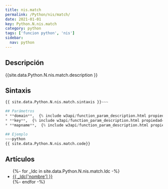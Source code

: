 ```yaml
---
title: nis.match
permalink: /Python/nis/match/
date: 2021-01-01
key: Python.N.nis.match
category: python
tags: ['funcion python', 'nis']
sidebar: 
  nav: python
---
```


## Descripción
{{site.data.Python.N.nis.match.description }}

## Sintaxis
~~~python
{{ site.data.Python.N.nis.match.sintaxis }}~~~

## Parámetros
* **domain**,  {% include w3api/function_param_description.html propiedad=site.data.Python.N.nis.match valor="domain" %}
* **key**,  {% include w3api/function_param_description.html propiedad=site.data.Python.N.nis.match valor="key" %}
* **mapname**,  {% include w3api/function_param_description.html propiedad=site.data.Python.N.nis.match valor="mapname" %}

## Ejemplo
~~~python
{{ site.data.Python.N.nis.match.code}}
~~~

## Artículos
<ul>
{%- for _ldc in site.data.Python.N.nis.match.ldc -%}
   <li>
       <a href="{{_ldc['url'] }}">{{ _ldc['nombre'] }}</a>
   </li>
{%- endfor -%}
</ul>
